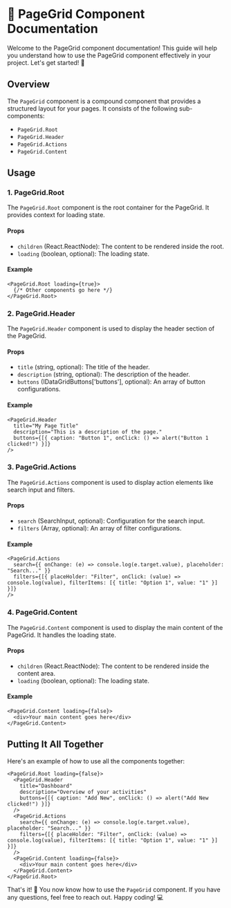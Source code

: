# 📄 PageGrid Component Documentation

Welcome to the PageGrid component documentation! This guide will help you understand how to use the PageGrid component effectively in your project. Let's get started! 🚀

## Overview

The `PageGrid` component is a compound component that provides a structured layout for your pages. It consists of the following sub-components:

- `PageGrid.Root`
- `PageGrid.Header`
- `PageGrid.Actions`
- `PageGrid.Content`

## Usage

### 1. PageGrid.Root

The `PageGrid.Root` component is the root container for the PageGrid. It provides context for loading state.

#### Props

- `children` (React.ReactNode): The content to be rendered inside the root.
- `loading` (boolean, optional): The loading state.

#### Example

```tsx
<PageGrid.Root loading={true}>
  {/* Other components go here */}
</PageGrid.Root>
```

### 2. PageGrid.Header

The `PageGrid.Header` component is used to display the header section of the PageGrid.

#### Props

- `title` (string, optional): The title of the header.
- `description` (string, optional): The description of the header.
- `buttons` (IDataGridButtons['buttons'], optional): An array of button configurations.

#### Example

```tsx
<PageGrid.Header
  title="My Page Title"
  description="This is a description of the page."
  buttons={[{ caption: "Button 1", onClick: () => alert("Button 1 clicked!") }]}
/>
```

### 3. PageGrid.Actions

The `PageGrid.Actions` component is used to display action elements like search input and filters.

#### Props

- `search` (SearchInput, optional): Configuration for the search input.
- `filters` (Array<IFiltersDataGridItems>, optional): An array of filter configurations.

#### Example

```tsx
<PageGrid.Actions
  search={{ onChange: (e) => console.log(e.target.value), placeholder: "Search..." }}
  filters={[{ placeHolder: "Filter", onClick: (value) => console.log(value), filterItems: [{ title: "Option 1", value: "1" }] }]}
/>
```

### 4. PageGrid.Content

The `PageGrid.Content` component is used to display the main content of the PageGrid. It handles the loading state.

#### Props

- `children` (React.ReactNode): The content to be rendered inside the content area.
- `loading` (boolean, optional): The loading state.

#### Example

```tsx
<PageGrid.Content loading={false}>
  <div>Your main content goes here</div>
</PageGrid.Content>
```

## Putting It All Together

Here's an example of how to use all the components together:

```tsx
<PageGrid.Root loading={false}>
  <PageGrid.Header
    title="Dashboard"
    description="Overview of your activities"
    buttons={[{ caption: "Add New", onClick: () => alert("Add New clicked!") }]}
  />
  <PageGrid.Actions
    search={{ onChange: (e) => console.log(e.target.value), placeholder: "Search..." }}
    filters={[{ placeHolder: "Filter", onClick: (value) => console.log(value), filterItems: [{ title: "Option 1", value: "1" }] }]}
  />
  <PageGrid.Content loading={false}>
    <div>Your main content goes here</div>
  </PageGrid.Content>
</PageGrid.Root>
```

That's it! 🎉 You now know how to use the `PageGrid` component. If you have any questions, feel free to reach out. Happy coding! 💻